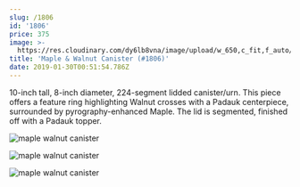 ```yaml
---
slug: /1806
id: '1806'
price: 375
image: >-
  https://res.cloudinary.com/dy6lb8vna/image/upload/w_650,c_fit,f_auto/v1548276579/GB%20Bowlworks%20Gallery/DSC_2074a.jpg
title: 'Maple & Walnut Canister (#1806)'
date: 2019-01-30T00:51:54.786Z
---
```

10-inch tall, 8-inch diameter, 224-segment lidded canister/urn. This piece offers a feature ring highlighting Walnut crosses with a Padauk centerpiece, surrounded by pyrography-enhanced Maple. The lid is segmented, finished off with a Padauk topper.

![maple walnut canister](https://res.cloudinary.com/dy6lb8vna/image/upload/w_350,c_fit,f_auto/v1548276579/GB%20Bowlworks%20Gallery/DSC_2061a.jpg "maple walnut canister")

![maple walnut canister](https://res.cloudinary.com/dy6lb8vna/image/upload/w_350,c_fit,f_auto/v1548276579/GB%20Bowlworks%20Gallery/DSC_2050a.jpg "maple walnut canister")

![maple walnut canister](https://res.cloudinary.com/dy6lb8vna/image/upload/w_350,c_fit,f_auto/v1548276579/GB%20Bowlworks%20Gallery/DSC_2052a.jpg "maple walnut canister")
